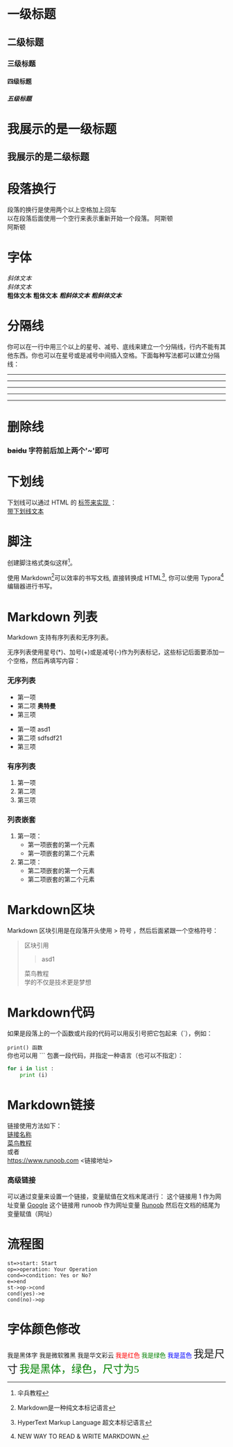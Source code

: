 # 一级标题
## 二级标题
### 三级标题
#### 四级标题
##### 五级标题


我展示的是一级标题
=================

我展示的是二级标题
----------------  

# 段落换行
段落的换行是使用两个以上空格加上回车  
以在段落后面使用一个空行来表示重新开始一个段落。
阿斯顿  
阿斯顿

# 字体
*斜体文本*  
_斜体文本_    
**粗体文本** __粗体文本__ ***粗斜体文本*** ___粗斜体文本___  


# 分隔线  
你可以在一行中用三个以上的星号、减号、底线来建立一个分隔线，行内不能有其他东西。你也可以在星号或是减号中间插入空格。下面每种写法都可以建立分隔线：
***  
***
* * *
---
- - - - 


# 删除线
### ~~baidu~~ 字符前后加上两个'~'即可

# 下划线
 下划线可以通过 HTML 的 <u> 标签来实现 </u>：  
 <u>带下划线文本</u>  


# 脚注  
创建脚注格式类似这样[^RUNOOB]。  
[^RUNOOB]: 伞兵教程

使用 Markdown[^1]可以效率的书写文档, 直接转换成 HTML[^2], 你可以使用 Typora[^T] 编辑器进行书写。  
[^1]:Markdown是一种纯文本标记语言  
[^2]:HyperText Markup Language 超文本标记语言  
[^T]:NEW WAY TO READ & WRITE MARKDOWN.
# Markdown 列表
Markdown 支持有序列表和无序列表。  

无序列表使用星号(*)、加号(+)或是减号(-)作为列表标记，这些标记后面要添加一个空格，然后再填写内容：
### 无序列表
* 第一项
* 第二项 **奥特曼**
* 第三项

+ 第一项 asd1
+ 第二项 sdfsdf21
+ 第三项

### 有序列表
1. 第一项
2. 第二项
3. 第三项

### 列表嵌套
1. 第一项：
    - 第一项嵌套的第一个元素
    - 第一项嵌套的第二个元素
2. 第二项：
    - 第二项嵌套的第一个元素
    - 第二项嵌套的第二个元素

# Markdown区块
Markdown 区块引用是在段落开头使用 > 符号 ，然后后面紧跟一个空格符号：
> 区块引用  
> > asd1   
> 
> 菜鸟教程  
> 学的不仅是技术更是梦想

# Markdown代码
如果是段落上的一个函数或片段的代码可以用反引号把它包起来（`），例如：  

`print() 函数`   
你也可以用 ``` 包裹一段代码，并指定一种语言（也可以不指定）：
```python
for i in list :
    print (i)
```


# Markdown链接
链接使用方法如下：  
[链接名称](链接地址)  
[菜鸟教程](https://www.runoob.com)  
或者  
<https://www.runoob.com>
<链接地址>

### 高级链接
可以通过变量来设置一个链接，变量赋值在文档末尾进行：
这个链接用 1 作为网址变量 [Google][1]
这个链接用 runoob 作为网址变量 [Runoob][baidu]
然后在文档的结尾为变量赋值（网址）    

[1]: https://www.google.com
[baidu]: http://www.baidu.com/


# 流程图
```flow
st=>start: Start
op=>operation: Your Operation
cond=>condition: Yes or No?
e=>end
st->op->cond
cond(yes)->e
cond(no)->op
```



# 字体颜色修改
<font face="黑体">我是黑体字</font>
<font face="微软雅黑">我是微软雅黑</font>
<font face="STCAIYUN">我是华文彩云</font>
<font color=red>我是红色</font>
<font color=#008000>我是绿色</font>
<font color=Blue>我是蓝色</font>
<font size=5>我是尺寸</font>
<font face="黑体" color=green size=5>我是黑体，绿色，尺寸为5</font>
